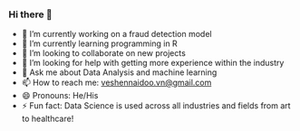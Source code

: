 ### Hi there 👋
- 🔭 I’m currently working on a fraud detection model
- 🌱 I’m currently learning programming in R
- 👯 I’m looking to collaborate on new projects
- 🤔 I’m looking for help with getting more experience within the industry
- 💬 Ask me about Data Analysis and machine learning
- 📫 How to reach me: veshennaidoo.vn@gmail.com
- 😄 Pronouns: He/His
- ⚡ Fun fact: Data Science is used across all industries and fields from art to healthcare!

